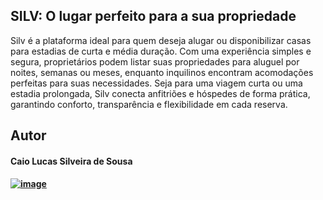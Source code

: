 ## SILV: O lugar perfeito para a sua propriedade


Silv é a plataforma ideal para quem deseja alugar ou disponibilizar casas para estadias de curta e média duração. Com uma experiência simples e segura, proprietários podem listar suas propriedades para aluguel por noites, semanas ou meses, enquanto inquilinos encontram acomodações perfeitas para suas necessidades. Seja para uma viagem curta ou uma estadia prolongada, Silv conecta anfitriões e hóspedes de forma prática, garantindo conforto, transparência e flexibilidade em cada reserva.


## Autor
#### Caio Lucas Silveira de Sousa
####  [![image](https://img.shields.io/badge/LinkedIn-0077B5?style=for-the-badge&logo=linkedin&logoColor=white)](https://linkedin.com/in/caiolsds)
